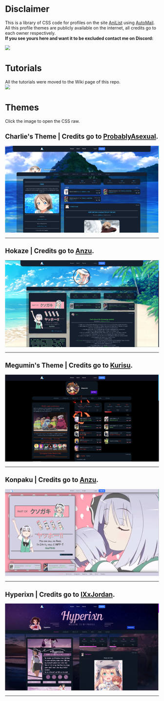 # Disclaimer
This is a library of CSS code for profiles on the site [AniList](http://anilist.co) using [AutoMail](https://github.com/hohMiyazawa/Automail).
All this profile themes are publicly available on the internet, all credits go to each owner respectively.  
**If you see yours here and want it to be excluded contact me on Discord:**  


[![](https://discord.c99.nl/widget/theme-4/959785251473874974.png)](#disclaimer)

# Tutorials
All the tutorials were moved to the Wiki page of this repo.  
[![](https://i.imgur.com/U11zunI.png)](https://github.com/Differ812/AL-Profile-CSS-Library/wiki/The-Basics)

# Themes
Click the image to open the CSS raw.


Charlie's Theme | Credits go to [ProbablyAsexual](https://anilist.co/user/ProbablyAsexual).
---
[![](https://raw.githubusercontent.com/Differ812/AL-Profile-CSS-Library/main/Previews/ProbablyAsexual-Charlie's%20Theme-preview.png)](https://raw.githubusercontent.com/ProbablyAsexual/Anilist-Profile/main/profile-themes/current-theme/main.css)

---

Hokaze | Credits go to [Anzu](https://anilist.co/user/Anzu).
---
[![](https://raw.githubusercontent.com/Differ812/AL-Profile-CSS-Library/main/Previews/Anzu-Hokaze-preview.png)](https://anzuftnw.github.io/files/hokaze.css)

---

Megumin's Theme | Credits go to [Kurisu](https://anilist.co/user/Megumin/).
---
[![](https://raw.githubusercontent.com/Differ812/AL-Profile-CSS-Library/main/Previews/Kurisu-Megumin's%20Theme-preview.png)](https://raw.githubusercontent.com/Kurisu-chan/anilist-css/master/general-style.css)

---

Konpaku | Credits go to [Anzu](https://anilist.co/user/Anzu).
---
[![](https://raw.githubusercontent.com/Differ812/AL-Profile-CSS-Library/main/Previews/Anzu-Konpaku-preview.png)](https://anzuftnw.github.io/files/konpaku.css)

---

Hyperixn | Credits go to [IXxJordan](https://anilist.co/user/Hyperixn).
---
[![](https://raw.githubusercontent.com/Differ812/AL-Profile-CSS-Library/main/Previews/IXxJordan-Hyperixn-preview.png)](https://raw.githubusercontent.com/IXxJordan/AniList-css/main/hyperixn-style.css)

---
